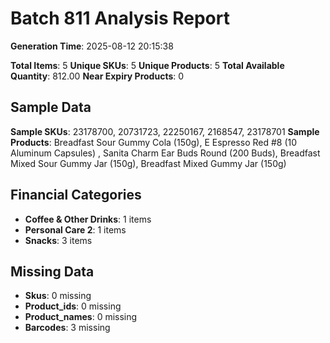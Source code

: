 # Batch 811 Analysis Report

**Generation Time**: 2025-08-12 20:15:38

**Total Items**: 5
**Unique SKUs**: 5
**Unique Products**: 5
**Total Available Quantity**: 812.00
**Near Expiry Products**: 0

## Sample Data
**Sample SKUs**: 23178700, 20731723, 22250167, 2168547, 23178701
**Sample Products**: Breadfast Sour Gummy Cola (150g), E Espresso Red #8 (10 Aluminum Capsules) , Sanita Charm Ear Buds Round (200 Buds), Breadfast Mixed Sour Gummy Jar (150g), Breadfast Mixed Gummy Jar (150g)

## Financial Categories
- **Coffee & Other Drinks**: 1 items
- **Personal Care 2**: 1 items
- **Snacks**: 3 items

## Missing Data
- **Skus**: 0 missing
- **Product_ids**: 0 missing
- **Product_names**: 0 missing
- **Barcodes**: 3 missing
